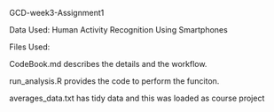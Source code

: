 GCD-week3-Assignment1

Data Used:  Human Activity Recognition Using Smartphones

Files Used: 

CodeBook.md describes the details and the workflow.  

run_analysis.R provides the code to perform the funciton.

averages_data.txt has tidy data and this was loaded as course project
